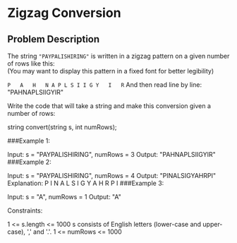 # Zigzag Conversion

## Problem Description

The string `"PAYPALISHIRING"` is written in a zigzag pattern on a given number of rows like this:  
(You may want to display this pattern in a fixed font for better legibility)

`P   A   H   N
A P L S I I G
Y   I   R`
And then read line by line: "PAHNAPLSIIGYIR"

Write the code that will take a string and make this conversion given a number of rows:

string convert(string s, int numRows);
 

###Example 1:

Input: s = "PAYPALISHIRING", numRows = 3
Output: "PAHNAPLSIIGYIR"
###Example 2:

Input: s = "PAYPALISHIRING", numRows = 4
Output: "PINALSIGYAHRPI"
Explanation:
P     I    N
A   L S  I G
Y A   H R
P     I
###Example 3:

Input: s = "A", numRows = 1
Output: "A"
 

Constraints:

1 <= s.length <= 1000
s consists of English letters (lower-case and upper-case), ',' and '.'.
1 <= numRows <= 1000
